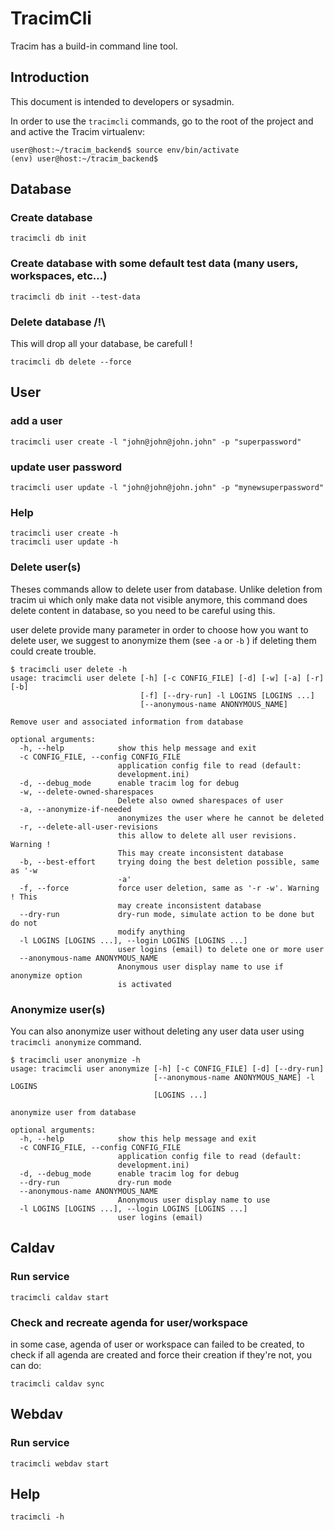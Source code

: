 # TracimCli #

Tracim has a build-in command line tool.

## Introduction ##

This document is intended to developers or sysadmin.

In order to use the `tracimcli` commands, go to the root of the project and
and active the Tracim virtualenv:

    user@host:~/tracim_backend$ source env/bin/activate
    (env) user@host:~/tracim_backend$

## Database ##

### Create database

    tracimcli db init

### Create database with some default test data (many users, workspaces, etc…)

    tracimcli db init --test-data

### Delete database /!\

This will drop all your database, be carefull !

    tracimcli db delete --force

## User ##

### add a user

    tracimcli user create -l "john@john@john.john" -p "superpassword"

### update user password

    tracimcli user update -l "john@john@john.john" -p "mynewsuperpassword"

### Help

    tracimcli user create -h
    tracimcli user update -h

### Delete user(s)

Theses commands allow to delete user from database. Unlike deletion from tracim
ui which only make data not visible anymore, this command does delete content in
database, so you need to be careful using this.

user delete provide many parameter in order to choose how you want to delete user,
we suggest to anonymize them (see `-a` or `-b` ) if deleting them could create trouble.

```
$ tracimcli user delete -h
usage: tracimcli user delete [-h] [-c CONFIG_FILE] [-d] [-w] [-a] [-r] [-b]
                             [-f] [--dry-run] -l LOGINS [LOGINS ...]
                             [--anonymous-name ANONYMOUS_NAME]

Remove user and associated information from database

optional arguments:
  -h, --help            show this help message and exit
  -c CONFIG_FILE, --config CONFIG_FILE
                        application config file to read (default:
                        development.ini)
  -d, --debug_mode      enable tracim log for debug
  -w, --delete-owned-sharespaces
                        Delete also owned sharespaces of user
  -a, --anonymize-if-needed
                        anonymizes the user where he cannot be deleted
  -r, --delete-all-user-revisions
                        this allow to delete all user revisions. Warning !
                        This may create inconsistent database
  -b, --best-effort     trying doing the best deletion possible, same as '-w
                        -a'
  -f, --force           force user deletion, same as '-r -w'. Warning ! This
                        may create inconsistent database
  --dry-run             dry-run mode, simulate action to be done but do not
                        modify anything
  -l LOGINS [LOGINS ...], --login LOGINS [LOGINS ...]
                        user logins (email) to delete one or more user
  --anonymous-name ANONYMOUS_NAME
                        Anonymous user display name to use if anonymize option
                        is activated
```

### Anonymize user(s)

You can also anonymize user without deleting any user data user using
`tracimcli anonymize` command.

```
$ tracimcli user anonymize -h
usage: tracimcli user anonymize [-h] [-c CONFIG_FILE] [-d] [--dry-run]
                                [--anonymous-name ANONYMOUS_NAME] -l LOGINS
                                [LOGINS ...]

anonymize user from database

optional arguments:
  -h, --help            show this help message and exit
  -c CONFIG_FILE, --config CONFIG_FILE
                        application config file to read (default:
                        development.ini)
  -d, --debug_mode      enable tracim log for debug
  --dry-run             dry-run mode
  --anonymous-name ANONYMOUS_NAME
                        Anonymous user display name to use
  -l LOGINS [LOGINS ...], --login LOGINS [LOGINS ...]
                        user logins (email)
```

## Caldav ##

### Run service ###

    tracimcli caldav start

### Check and recreate agenda for user/workspace ###

in some case, agenda of user or workspace can failed to be created,
to check if all agenda are created and force their creation if they're not,
you can do:

    tracimcli caldav sync

## Webdav ##

### Run service ###

    tracimcli webdav start

## Help ##

    tracimcli -h
